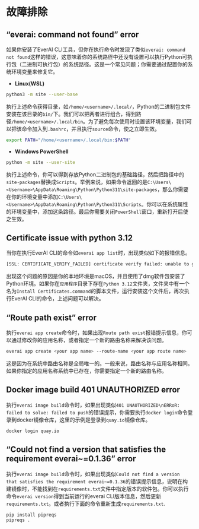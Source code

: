 # 故障排除

## “everai: command not found” error
如果你安装了EverAI CLI工具，但你在执行命令时发现了类似`everai: command not found`这样的错误，这意味着你的系统路径中还没有设置可以执行Python可执行包（二进制可执行包）的系统路径。这是一个常见问题；你需要通过配置你的系统环境变量来修复它。  
* **Linux(WSL)**  
```bash
python3 -m site --user-base
```

执行上述命令获得目录，如`/home/<username>/.local/`，Python的二进制包文件安装在该目录的`bin/`下。我们可以把两者进行组合，得到路径`/home/<username>/.local/bin`。为了避免每次使用时设置该环境变量，我们可以把该命令加入到`.bashrc`，并且执行`source`命令，使之立即生效。  
```bash
export PATH="/home/<username>/.local/bin:$PATH"
```
* **Windows PowerShell**  
```bash
python -m site --user-site
```

执行上述命令，你可以得到存放Python二进制包的基础路径，然后把路径中的`site-packages`替换成`Scripts`。举例来说，如果命令返回的是`C:\Users\<Username>\AppData\Roaming\Python\Python311\site-packages`，那么你需要在你的环境变量中添加`C:\Users\<Username>\AppData\Roaming\Python\Python311\Scripts`。你可以在系统属性的环境变量中，添加这条路径。最后你需要关闭`PowerShell`窗口，重新打开后使之生效。

## Certificate issue with python 3.12
当你在执行EverAI CLI的命令如`everai app list`时，出现类似如下的报错信息。  

```bash
[SSL: CERTIFICATE_VERIFY_FAILED] certificate verify failed: unable to get local issuer certificate (_ssl.c:1000)
```
出现这个问题的原因是你的本地环境是macOS，并且使用了dmg软件包安装了Python环境。如果你在`应用程序`目录下存在`Python 3.12`文件夹，文件夹中有一个名为`Install Certificates.command`的脚本文件，运行安装这个文件后，再次执行EverAI CLI的命令，上述问题可以解决。

## “Route path exist” error
执行`everai app create`命令时，如果出现`Route path exist`报错提示信息，你可以通过修改你的应用名称，或者指定一个新的路由名称来解决该问题。  

```bash
everai app create <your app name> --route-name <your app route name>
```

这是因为在系统中路由名称是全局唯一的。一般来说，路由名称与应用名称相同。如果你指定的应用名称系统中已存在，你需要指定一个新的路由名称。

## Docker image build 401 UNAUTHORIZED error
执行`everai image build`命令时，如果出现类似`401 UNAUTHORIZED\nERRoR: failed to solve: failed to push`的错误提示，你需要执行`docker login`命令登录到docker镜像仓库，这里的示例是登录到`quay.io`镜像仓库。  

```bash
docker login quay.io
```

## “Could not find a version that satisfies the requirement everai~=0.1.36” error
执行`everai image build`命令时，如果出现类似`Could not find a version that satisfies the requirement everai~=0.1.36`的错误提示信息，说明在构建镜像时，不能找到在`requirements.txt`文件中指定版本的软件包。你可以执行命令`everai version`得到当前运行的everai CLI版本信息，然后更新`requirements.txt`。或者执行下面的命令重新生成`requirements.txt`.

```bash
pip install pipreqs
pipreqs .
```



